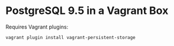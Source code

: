 # PostgreSQL 9.5 in a Vagrant Box

Requires Vagrant plugins:

    vagrant plugin install vagrant-persistent-storage
